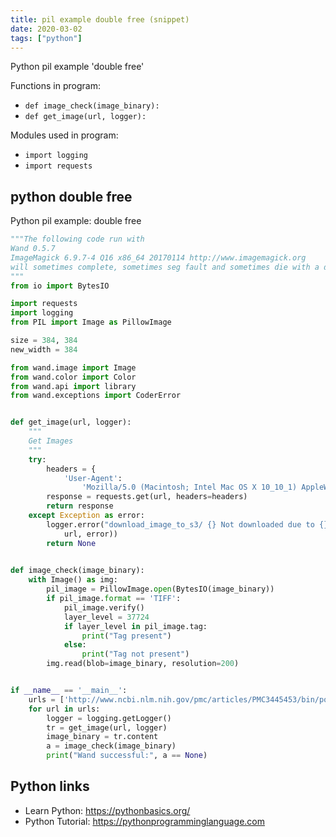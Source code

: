 ```yaml
---
title: pil example double free (snippet)
date: 2020-03-02
tags: ["python"]
---
```

Python pil example 'double free'

Functions in program: 
* `def image_check(image_binary):`
* `def get_image(url, logger):`

Modules used in program: 
* `import logging`
* `import requests`

## python double free

Python pil example: double free

```python
"""The following code run with
Wand 0.5.7
ImageMagick 6.9.7-4 Q16 x86_64 20170114 http://www.imagemagick.org
will sometimes complete, sometimes seg fault and sometimes die with a double free or corruption for the image with tag
"""
from io import BytesIO

import requests
import logging
from PIL import Image as PillowImage

size = 384, 384
new_width = 384

from wand.image import Image
from wand.color import Color
from wand.api import library
from wand.exceptions import CoderError


def get_image(url, logger):
    """
    Get Images
    """
    try:
        headers = {
            'User-Agent':
                'Mozilla/5.0 (Macintosh; Intel Mac OS X 10_10_1) AppleWebKit/537.36 (KHTML, like Gecko) Chrome/39.0.2171.95 Safari/537.36'}  # noqa
        response = requests.get(url, headers=headers)
        return response
    except Exception as error:
        logger.error("download_image_to_s3/ {} Not downloaded due to {}".format(
            url, error))
        return None

      
def image_check(image_binary):
    with Image() as img:
        pil_image = PillowImage.open(BytesIO(image_binary))
        if pil_image.format == 'TIFF':
            pil_image.verify()
            layer_level = 37724
            if layer_level in pil_image.tag:
                print("Tag present")
            else:
                print("Tag not present")
        img.read(blob=image_binary, resolution=200)


if __name__ == '__main__':
    urls = ['http://www.ncbi.nlm.nih.gov/pmc/articles/PMC3445453/bin/pone.0045331.s002.tif', 'http://www.ncbi.nlm.nih.gov/pmc/articles/PMC1175842/bin/1471-2105-6-125-S3.tiff']
    for url in urls:
        logger = logging.getLogger()
        tr = get_image(url, logger)
        image_binary = tr.content
        a = image_check(image_binary)
        print("Wand successful:", a == None)

```

## Python links

- Learn Python: https://pythonbasics.org/
- Python Tutorial: https://pythonprogramminglanguage.com
